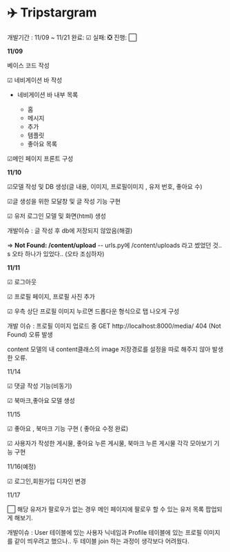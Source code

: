 <h1>✈️ Tripstargram</h1>

개발기간 : 11/09 ~ 11/21 완료: ☑ 실패: ❎ 진행: ⬜

<b>11/09 </b>

베이스 코드 작성

☑ 네비게이션 바 작성

- 네비게이션 바 내부 목록

  - 홈
  - 메시지
  - 추가
  - 템플릿
  - 좋아요 목록

☑메인 페이지 프론트 구성

<b>11/10</b>

☑모델 작성 및 DB 생성(글 내용, 이미지, 프로필이미지 , 유저 번호, 좋아요 수)

☑글 생성을 위한 모달창 및 글 작성 기능 구현

☑ 유저 로그인 모델 및 화면(html) 생성

개발이슈 : 글 작성 후 db에 저장되지 않았음(해결)

=> **Not Found: /content/upload** -- urls.py에 /content/uploads 라고 썼었던 것.. s 오타 하나가 있었다.. (오타 조심하자)

<b>11/11</b>

☑ 로그아웃

☑ 프로필 페이지, 프로필 사진 추가

☑ 우측 상단 프로필 이미지 누르면 드롭다운 형식으로 탭 나오게 구성

개발 이슈 : 프로필 이미지 업로드 중 GET http://localhost:8000/media/ 404 (Not Found) 오류 발생

content 모델의 내 content클래스의 image 저장경로를 설정을 따로 해주지 않아 발생한 오류.

11/14

☑ 댓글 작성 기능(비동기)

☑ 북마크,좋아요 모델 생성

11/15

☑ 좋아요 , 북마크 기능 구현 ( 좋아요 수정 완료)

☑ 사용자가 작성한 게시물, 좋아요 누른 게시물, 북마크 누른 게시물 각각 모아보기 기능 구현

11/16(예정)

☑  로그인,회원가입 디자인 변경

11/17

⬜ 해당 유저가 팔로우가 없는 경우 메인 페이지에 팔로우 할 수 있는 유저 목록 팝업되게 해보기.

개발이슈 : User 테이블에 있는 사용자 닉네임과 Profile 테이블에 있는 프로필 이미지를 같이 띄우려고 했으나.. 두 테이블 join 하는 과정이 생각보다 어려웠다.
